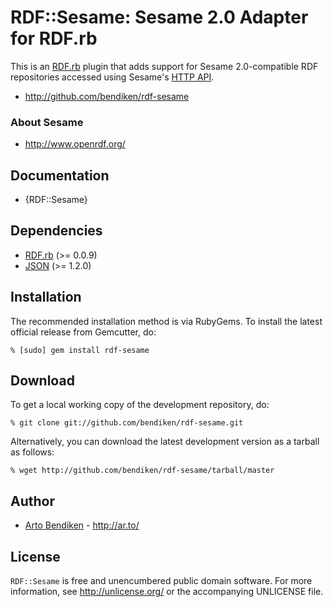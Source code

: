 RDF::Sesame: Sesame 2.0 Adapter for RDF.rb
==========================================

This is an [RDF.rb](http://rdf.rubyforge.org/) plugin that adds support for
Sesame 2.0-compatible RDF repositories accessed using Sesame's
[HTTP API](http://www.openrdf.org/doc/sesame2/system/ch08.html).

* <http://github.com/bendiken/rdf-sesame>

### About Sesame

* <http://www.openrdf.org/>

Documentation
-------------

* {RDF::Sesame}

Dependencies
------------

* [RDF.rb](http://gemcutter.org/gems/rdf) (>= 0.0.9)
* [JSON](http://gemcutter.org/gems/json_pure) (>= 1.2.0)

Installation
------------

The recommended installation method is via RubyGems. To install the latest
official release from Gemcutter, do:

    % [sudo] gem install rdf-sesame

Download
--------

To get a local working copy of the development repository, do:

    % git clone git://github.com/bendiken/rdf-sesame.git

Alternatively, you can download the latest development version as a tarball
as follows:

    % wget http://github.com/bendiken/rdf-sesame/tarball/master

Author
------

* [Arto Bendiken](mailto:arto.bendiken@gmail.com) - <http://ar.to/>

License
-------

`RDF::Sesame` is free and unencumbered public domain software. For more
information, see <http://unlicense.org/> or the accompanying UNLICENSE file.
